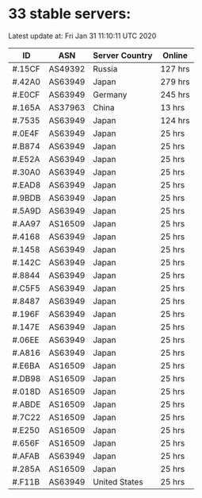 # 33 stable servers:

Latest update at: Fri Jan 31 11:10:11 UTC 2020

| ID | ASN | Server Country | Online |
| -- | --- | -------------- | ------ |
| #.15CF | AS49392 | Russia | 127 hrs |
| #.42A0 | AS63949 | Japan | 279 hrs |
| #.E0CF | AS63949 | Germany | 245 hrs |
| #.165A | AS37963 | China | 13 hrs |
| #.7535 | AS63949 | Japan | 124 hrs |
| #.0E4F | AS63949 | Japan | 25 hrs |
| #.B874 | AS63949 | Japan | 25 hrs |
| #.E52A | AS63949 | Japan | 25 hrs |
| #.30A0 | AS63949 | Japan | 25 hrs |
| #.EAD8 | AS63949 | Japan | 25 hrs |
| #.9BDB | AS63949 | Japan | 25 hrs |
| #.5A9D | AS63949 | Japan | 25 hrs |
| #.AA97 | AS16509 | Japan | 25 hrs |
| #.4168 | AS63949 | Japan | 25 hrs |
| #.1458 | AS63949 | Japan | 25 hrs |
| #.142C | AS63949 | Japan | 25 hrs |
| #.8844 | AS63949 | Japan | 25 hrs |
| #.C5F5 | AS63949 | Japan | 25 hrs |
| #.8487 | AS63949 | Japan | 25 hrs |
| #.196F | AS63949 | Japan | 25 hrs |
| #.147E | AS63949 | Japan | 25 hrs |
| #.06EE | AS63949 | Japan | 25 hrs |
| #.A816 | AS63949 | Japan | 25 hrs |
| #.E6BA | AS16509 | Japan | 25 hrs |
| #.DB98 | AS16509 | Japan | 25 hrs |
| #.018D | AS16509 | Japan | 25 hrs |
| #.ABDE | AS16509 | Japan | 25 hrs |
| #.7C22 | AS16509 | Japan | 25 hrs |
| #.E250 | AS16509 | Japan | 25 hrs |
| #.656F | AS16509 | Japan | 25 hrs |
| #.AFAB | AS63949 | Japan | 25 hrs |
| #.285A | AS16509 | Japan | 25 hrs |
| #.F11B | AS63949 | United States | 25 hrs |


